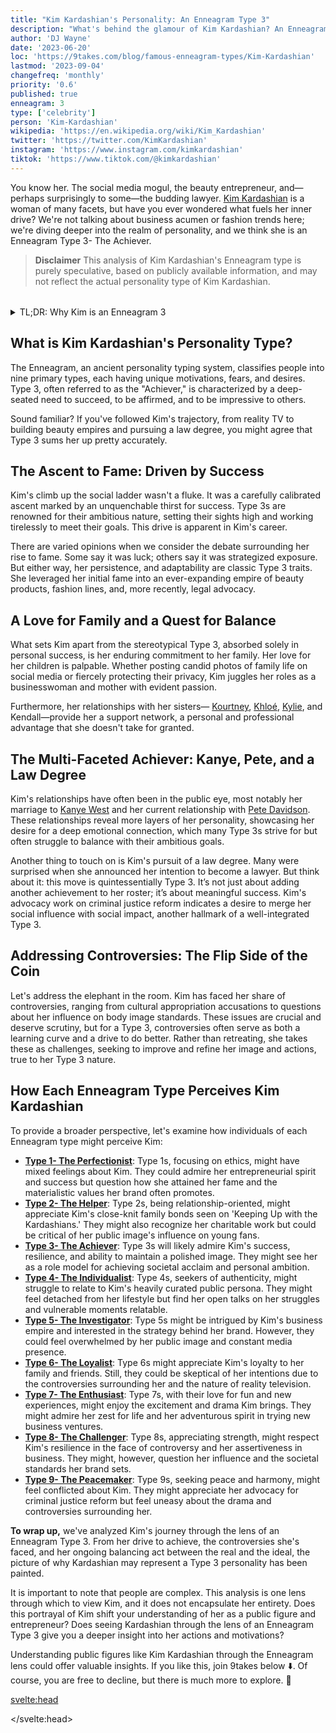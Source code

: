 ```yaml
---
title: "Kim Kardashian's Personality: An Enneagram Type 3"
description: "What's behind the glamour of Kim Kardashian? An Enneagram Type 3 personality"
author: 'DJ Wayne'
date: '2023-06-20'
loc: 'https://9takes.com/blog/famous-enneagram-types/Kim-Kardashian'
lastmod: '2023-09-04'
changefreq: 'monthly'
priority: '0.6'
published: true
enneagram: 3
type: ['celebrity']
person: 'Kim-Kardashian'
wikipedia: 'https://en.wikipedia.org/wiki/Kim_Kardashian'
twitter: 'https://twitter.com/KimKardashian'
instagram: 'https://www.instagram.com/kimkardashian'
tiktok: 'https://www.tiktok.com/@kimkardashian'
---
```


<!--
https://www.reddit.com/r/Enneagram/comments/ilnx33/kardashian_typing/

Kim Kardashian - 3w4

Khloe Kardashian - 8w7

Kourtney Kardashian - 6w7 (counterphobic)

Rob Kardashian - ???

Kris Jenner - 1w2

Caitlyn Jenner - 9w1

Kylie Jenner - 3w4??? (And maybe Kim is 3w2?)

Kendal Jenner - 4??? -->
<!-- notes: where is kim Kardashian from, why is she famous, who is kim dating, can kim practice law, kim and kylie jenner sisters,, when was kim born, pete davidson, cristiano ronaldo, dating, skims, marylilyn monroe, bianca censori, net worth, boyfriend, age, height, instagram, met gala, house -->

<script>
	import  PopCard  from "../../../lib/components/atoms/PopCard.svelte";
</script>

<p class="firstLetter">You know her. The social media mogul, the beauty entrepreneur, and—perhaps surprisingly to some—the budding lawyer. <a class="external-link" target="_blank" rel="noopener noreferrer" href="https://en.wikipedia.org/wiki/Kim_Kardashian">Kim Kardashian</a> is a woman of many facets, but have you ever wondered what fuels her inner drive? We're not talking about business acumen or fashion trends here; we're diving deeper into the realm of personality, and we think she is an Enneagram Type 3- The Achiever.</p>

> **Disclaimer** This analysis of Kim Kardashian's Enneagram type is purely speculative, based on publicly available information, and may not reflect the actual personality type of Kim Kardashian.

<div
  style="display: flex;
    justify-content: center;
    margin: 1rem 0;
  "
>
  <PopCard
    image={`/types/3s/${'Kim-Kardashian'}.webp`}
    showIcon={false}
    enneagramType="3"
    displayText="Kim Kardashian"
    subtext=""
  />
</div>

<details>
<summary class="accordion">TL;DR: Why Kim is an Enneagram 3</summary>
<div class="panel">
<ul>
<li>Kim's rise from stylist to media mogul exemplifies Type 3's relentless drive for success. She even has a game, 'Kim Kardashian: Hollywood,' which reveals her strategic exploitation of public image.</li>
<li>Kim curates her social media presence in a typical Type 3 fashion. However, her retreat post the Paris robbery unveiled a vulnerable side that Type 3s often hide.
<!-- <iframe width="560" height="315" src="https://www.youtube.com/embed/VkRg0tIKyKo" title="YouTube video player" frameborder="0" allow="accelerometer; autoplay; clipboard-write; encrypted-media; gyroscope; picture-in-picture; web-share" allowfullscreen></iframe> -->
</li>
<li>Kim's 72-day marriage and trademark controversy are potential reflections of Type 3's pursuit of societal expectations and resilience. These incidents might underscore their core fear of being unworthy.</li>
<li>Kim's actions seem rooted in a Type 3's need to feel valued through achievements. Whether launching businesses or managing her image, her primary driver is ambition and desire for success.</li>
</ul>
  </div>
</details>

## What is Kim Kardashian's Personality Type?

The Enneagram, an ancient personality typing system, classifies people into nine primary types, each having unique motivations, fears, and desires. Type 3, often referred to as the "Achiever," is characterized by a deep-seated need to succeed, to be affirmed, and to be impressive to others.

Sound familiar? If you've followed Kim's trajectory, from reality TV to building beauty empires and pursuing a law degree, you might agree that Type 3 sums her up pretty accurately.

## The Ascent to Fame: Driven by Success

Kim's climb up the social ladder wasn't a fluke. It was a carefully calibrated ascent marked by an unquenchable thirst for success. Type 3s are renowned for their ambitious nature, setting their sights high and working tirelessly to meet their goals. This drive is apparent in Kim's career.

There are varied opinions when we consider the debate surrounding her rise to fame. Some say it was luck; others say it was strategized exposure. But either way, her persistence, and adaptability are classic Type 3 traits. She leveraged her initial fame into an ever-expanding empire of beauty products, fashion lines, and, more recently, legal advocacy.

## A Love for Family and a Quest for Balance

What sets Kim apart from the stereotypical Type 3, absorbed solely in personal success, is her enduring commitment to her family. Her love for her children is palpable. Whether posting candid photos of family life on social media or fiercely protecting their privacy, Kim juggles her roles as a businesswoman and mother with evident passion.

Furthermore, her relationships with her sisters— <a href="/blog/famous-enneagram-types/Kourtney-Kardashian">Kourtney</a>, <a href="/blog/famous-enneagram-types/Khloe-Kardashian">Khloé</a>, <a href="/blog/famous-enneagram-types/Kylie-Jenner">Kylie</a>, and Kendall—provide her a support network, a personal and professional advantage that she doesn't take for granted.

## The Multi-Faceted Achiever: Kanye, Pete, and a Law Degree

Kim's relationships have often been in the public eye, most notably her marriage to <a href="/blog/famous-enneagram-types/Kanye">Kanye West</a> and her current relationship with <a href="/blog/famous-enneagram-types/Pete-Davidson">Pete Davidson</a>. These relationships reveal more layers of her personality, showcasing her desire for a deep emotional connection, which many Type 3s strive for but often struggle to balance with their ambitious goals.

Another thing to touch on is Kim's pursuit of a law degree. Many were surprised when she announced her intention to become a lawyer. But think about it: this move is quintessentially Type 3. It’s not just about adding another achievement to her roster; it’s about meaningful success. Kim's advocacy work on criminal justice reform indicates a desire to merge her social influence with social impact, another hallmark of a well-integrated Type 3.

## Addressing Controversies: The Flip Side of the Coin

Let's address the elephant in the room. Kim has faced her share of controversies, ranging from cultural appropriation accusations to questions about her influence on body image standards. These issues are crucial and deserve scrutiny, but for a Type 3, controversies often serve as both a learning curve and a drive to do better. Rather than retreating, she takes these as challenges, seeking to improve and refine her image and actions, true to her Type 3 nature.

## How Each Enneagram Type Perceives Kim Kardashian

To provide a broader perspective, let's examine how individuals of each Enneagram type might perceive Kim:

- **[Type 1- The Perfectionist](/blog/enneagram/enneagram-type-1)**: Type 1s, focusing on ethics, might have mixed feelings about Kim. They could admire her entrepreneurial spirit and success but question how she attained her fame and the materialistic values her brand often promotes.
- **[Type 2- The Helper](/blog/enneagram/enneagram-type-2)**: Type 2s, being relationship-oriented, might appreciate Kim's close-knit family bonds seen on 'Keeping Up with the Kardashians.' They might also recognize her charitable work but could be critical of her public image's influence on young fans.
- **[Type 3- The Achiever](/blog/enneagram/enneagram-type-3)**: Type 3s will likely admire Kim's success, resilience, and ability to maintain a polished image. They might see her as a role model for achieving societal acclaim and personal ambition.
- **[Type 4- The Individualist](/blog/enneagram/enneagram-type-4)**: Type 4s, seekers of authenticity, might struggle to relate to Kim's heavily curated public persona. They might feel detached from her lifestyle but find her open talks on her struggles and vulnerable moments relatable.
- **[Type 5- The Investigator](/blog/enneagram/enneagram-type-5)**: Type 5s might be intrigued by Kim's business empire and interested in the strategy behind her brand. However, they could feel overwhelmed by her public image and constant media presence.
- **[Type 6- The Loyalist](/blog/enneagram/enneagram-type-6)**: Type 6s might appreciate Kim's loyalty to her family and friends. Still, they could be skeptical of her intentions due to the controversies surrounding her and the nature of reality television.
- **[Type 7- The Enthusiast](/blog/enneagram/enneagram-type-7)**: Type 7s, with their love for fun and new experiences, might enjoy the excitement and drama Kim brings. They might admire her zest for life and her adventurous spirit in trying new business ventures.
- **[Type 8- The Challenger](/blog/enneagram/enneagram-type-8)**: Type 8s, appreciating strength, might respect Kim's resilience in the face of controversy and her assertiveness in business. They might, however, question her influence and the societal standards her brand sets.
- **[Type 9- The Peacemaker](/blog/enneagram/enneagram-type-9)**: Type 9s, seeking peace and harmony, might feel conflicted about Kim. They might appreciate her advocacy for criminal justice reform but feel uneasy about the drama and controversies surrounding her.

**To wrap up,** we've analyzed Kim's journey through the lens of an Enneagram Type 3. From her drive to achieve, the controversies she's faced, and her ongoing balancing act between the real and the ideal, the picture of why Kardashian may represent a Type 3 personality has been painted.

It is important to note that people are complex. This analysis is one lens through which to view Kim, and it does not encapsulate her entirety. Does this portrayal of Kim shift your understanding of her as a public figure and entrepreneur? Does seeing Kardashian through the lens of an Enneagram Type 3 give you a deeper insight into her actions and motivations?

Understanding public figures like Kim Kardashian through the Enneagram lens could offer valuable insights. If you like this, join 9takes below ⬇️. Of course, you are free to decline, but there is much more to explore. 🚀

<svelte:head>

<script type="application/ld+json">
{
  "@context": "http://schema.org",
  "@graph": [
    {
      "@type": "Article",
      "articleBody": "This article explores the personality traits of Kim Kardashian from the perspective of the Enneagram Type 3. Known for her ambition, drive for success, and public image management, Kim embodies many characteristics of Type 3 personalities. The article discusses various facets of Kim's life and career that demonstrate her Type 3 characteristics, including her rise to fame, social media presence, and controversies.",
      "creator" : ["DJ Wayne"],
      "author": {
        "@type": "Person",
        "name": "DJ Wayne",
        "sameAs": ["https://www.instagram.com/djwayne3/", "https://www.youtube.com/@djwayne3", "https://www.linkedin.com/in/davidtwayne/", "https://twitter.com/djwayne3"
        ]
      },
      "dateModified": {
        "@type": "Date",
        "@value": "2023-09-04"
      },
      "datePublished": {
        "@type": "Date",
        "@value": "2023-06-20"
      },
      "description": "This blog post examines the reasons why Kim Kardashian might be an Enneagram Type 3. It focuses on her personality traits, her motivations, her inner world, controversies she's faced, and how these elements might be related to the core attributes of a Type 3.",
      "headline": "Kim Kardashian's Personality: An Enneagram Type 3",
      "image": {
        "@type": "ImageObject",
        "height": 900,
        "url": "https://9takes.com/types/3s/Kim-Kardashian.webp",
        "width": 900
      },
      "mainEntityOfPage": {
        "@id": "https://9takes.com/blog/famous-enneagram-types/Kim-Kardashian",
        "@type": "WebPage"
      },
      "mentions": {
        "@type": "Person",
        "name": "Kim Kardashian",
        "sameAs": ["https://en.wikipedia.org/wiki/Kim_Kardashian", "https://twitter.com/KimKardashian", "https://www.instagram.com/kimkardashian/", "https://www.tiktok.com/discover/Kim-Kardashian", "https://www.tiktok.com/@kimkardashian"]
      },
      "publisher": {
        "@type": "Organization",
        "sameAs": ["https://www.instagram.com/9takesdotcom/", "https://twitter.com/9takesdotcom"],
        "logo": {
          "@type": "ImageObject",
          "url": "https://9takes.com/brand/darkRubix.png"
        },
        "name": "9takes"
      }
    },
    {
      "@type": "FAQPage",
      "mainEntity": [
        {
          "@type": "Question",
          "acceptedAnswer": {
            "@type": "Answer",
            "text": "Kim Kardashian exhibits many characteristics associated with Enneagram Type 3 personalities. This includes her ambition, desire for success, image management, and her adaptability. These characteristics are deeply rooted in her desire to be seen as successful and valuable, which is a core motivation for Type 3 individuals."
          },
          "name": "Why is Kim Kardashian considered an Enneagram Type 3?"
        },
        {
          "@type": "Question",
          "acceptedAnswer": {
            "@type": "Answer",
            "text": "Kim's success in multiple fields, her influential social media presence, and her ability to bounce back from public controversies are all indicative of her Type 3 personality. Moreover, her constant pursuit of new ventures and her dedication to her personal image also reflect the strengths and growth potential of Type 3 individuals."
          },
          "name": "What are some examples of Kim Kardashian's Type 3 characteristics?"
        },
		{
          "@type": "Question",
          "acceptedAnswer": {
            "@type": "Answer",
            "text": "Kim Kardashian is well-known for her outgoing and charismatic personality. She is ambitious, business-minded, and tends to be in the public eye often. However, these descriptions are based on public perception and her portrayed image in the media. To know her exact personality, one would have to know her personally."
          },
          "name": "What is Kim Kardashian's personality?"
        },
		{
          "@type": "Question",
          "acceptedAnswer": {
            "@type": "Answer",
            "text": "Kim Kardashian is an Enneagram type 3, also known as The Achiever. This Enneagram type is ambitious, adaptable, and driven, often motivated by a desire to be successful and admired. Please note that this information is based on public information and not directly confirmed by Kim Kardashian herself."
          },
          "name": "What is Kim Kardashian's Enneagram type?"
        }
      ]
    }
  ]
}
</script>

</svelte:head>

<style lang="scss">
</style>
